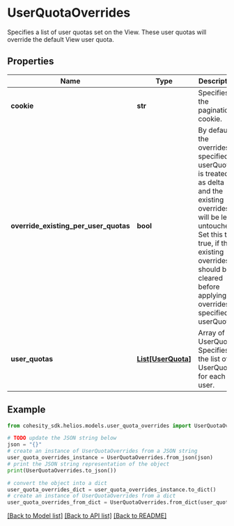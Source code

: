 # UserQuotaOverrides

Specifies a list of user quotas set on the View. These user quotas will override the default View user quota.

## Properties

Name | Type | Description | Notes
------------ | ------------- | ------------- | -------------
**cookie** | **str** | Specifies the pagination cookie. | [optional] 
**override_existing_per_user_quotas** | **bool** | By default, the overrides specified in userQuotas is treated as delta and the existing overrides will be left untouched. Set this to true, if the existing overrides should be cleared before applying overrides specified in userQuotas. | [optional] 
**user_quotas** | [**List[UserQuota]**](UserQuota.md) | Array of UserQuota. Specifies the list of UserQuota for each user. | 

## Example

```python
from cohesity_sdk.helios.models.user_quota_overrides import UserQuotaOverrides

# TODO update the JSON string below
json = "{}"
# create an instance of UserQuotaOverrides from a JSON string
user_quota_overrides_instance = UserQuotaOverrides.from_json(json)
# print the JSON string representation of the object
print(UserQuotaOverrides.to_json())

# convert the object into a dict
user_quota_overrides_dict = user_quota_overrides_instance.to_dict()
# create an instance of UserQuotaOverrides from a dict
user_quota_overrides_from_dict = UserQuotaOverrides.from_dict(user_quota_overrides_dict)
```
[[Back to Model list]](../README.md#documentation-for-models) [[Back to API list]](../README.md#documentation-for-api-endpoints) [[Back to README]](../README.md)


